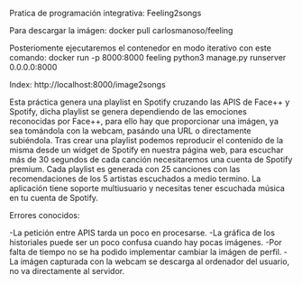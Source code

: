 Pratica de programación integrativa: Feeling2songs

Para descargar la imágen:
docker pull carlosmanoso/feeling

Posteriomente ejecutaremos el contenedor en modo iterativo con este comando:
docker run -p 8000:8000 feeling python3 manage.py runserver 0.0.0.0:8000

Index:
http://localhost:8000/image2songs

Esta práctica genera una playlist en Spotify cruzando las APIS de Face++ y Spotify, dicha playlist se genera dependiendo de las emociones reconocidas por Face++, para ello hay que proporcionar una imágen, ya sea tomándola con la webcam, pasándo una URL o directamente subiéndola.
Tras crear una playlist podemos reproducir el contenido de la misma desde un widget de Spotify en nuestra página web, para escuchar más de 30 segundos de cada canción necesitaremos una cuenta de Spotify premium.
Cada playlist es generada con 25 canciones con las recomendaciones de los 5 artistas escuchados a medio termino.
La aplicación tiene soporte multiusuario y necesitas tener escuchada música en tu cuenta de Spotify.

Errores conocidos:

-La petición entre APIS tarda un poco en procesarse.
-La gráfica de los historiales puede ser un poco confusa cuando hay pocas imágenes.
-Por falta de tiempo no se ha podido implementar cambiar la imágen de perfil.
-La imágen capturada con la webcam se descarga al ordenador del usuario, no va directamente al servidor.